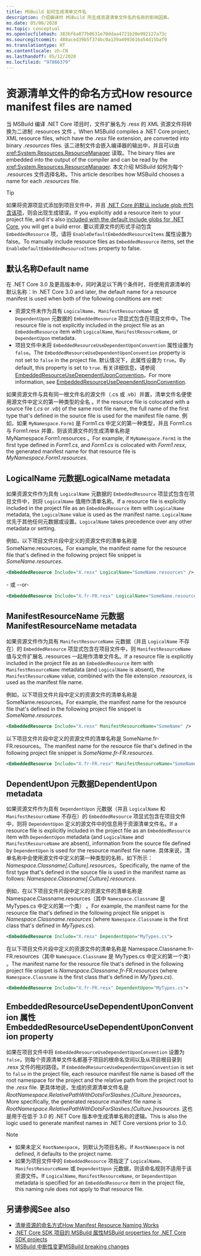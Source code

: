 ```yaml
---
title: MSBuild 如何生成清单文件名
description: 介绍编译时 MSBuild 所生成资源清单文件名的名称的影响因素。
ms.date: 05/08/2020
ms.topic: conceptual
ms.openlocfilehash: 383bf6a077b0631e70ddaa4721b20e992127a73c
ms.sourcegitcommit: 488aced39b5f374bc0a139a4993616a54d15baf0
ms.translationtype: HT
ms.contentlocale: zh-CN
ms.lasthandoff: 05/12/2020
ms.locfileid: "97866379"
---
```

# <a name="how-resource-manifest-files-are-named"></a><span data-ttu-id="b8e78-103">资源清单文件的命名方式</span><span class="sxs-lookup"><span data-stu-id="b8e78-103">How resource manifest files are named</span></span>

<span data-ttu-id="b8e78-104">当 MSBuild 编译 .NET Core 项目时，文件扩展名为 .resx 的 XML 资源文件将转换为二进制 .resources 文件 。</span><span class="sxs-lookup"><span data-stu-id="b8e78-104">When MSBuild compiles a .NET Core project, XML resource files, which have the *.resx* file extension, are converted into binary *.resources* files.</span></span> <span data-ttu-id="b8e78-105">该二进制文件会嵌入编译器的输出中，并且可以由 <xref:System.Resources.ResourceManager> 读取。</span><span class="sxs-lookup"><span data-stu-id="b8e78-105">The binary files are embedded into the output of the compiler and can be read by the <xref:System.Resources.ResourceManager>.</span></span> <span data-ttu-id="b8e78-106">本文介绍 MSBuild 如何为每个 .resources 文件选择名称。</span><span class="sxs-lookup"><span data-stu-id="b8e78-106">This article describes how MSBuild chooses a name for each *.resources* file.</span></span>

> [!TIP]
> <span data-ttu-id="b8e78-107">如果将资源项显式添加到项目文件中，并且 [.NET Core 的默认 include glob 也包含该项](../project-sdk/overview.md#default-compilation-includes)，则会出现生成错误。</span><span class="sxs-lookup"><span data-stu-id="b8e78-107">If you explicitly add a resource item to your project file, and it's also [included with the default include globs for .NET Core](../project-sdk/overview.md#default-compilation-includes), you will get a build error.</span></span> <span data-ttu-id="b8e78-108">要以资源文件的形式手动包含 `EmbeddedResource` 项，请将 `EnableDefaultEmbeddedResourceItems` 属性设置为 false。</span><span class="sxs-lookup"><span data-stu-id="b8e78-108">To manually include resource files as `EmbeddedResource` items, set the `EnableDefaultEmbeddedResourceItems` property to false.</span></span>

## <a name="default-name"></a><span data-ttu-id="b8e78-109">默认名称</span><span class="sxs-lookup"><span data-stu-id="b8e78-109">Default name</span></span>

<span data-ttu-id="b8e78-110">在 .NET Core 3.0 及更高版本中，同时满足以下两个条件时，将使用资源清单的默认名称：</span><span class="sxs-lookup"><span data-stu-id="b8e78-110">In .NET Core 3.0 and later, the default name for a resource manifest is used when both of the following conditions are met:</span></span>

- <span data-ttu-id="b8e78-111">资源文件未作为具有 `LogicalName`、`ManifestResourceName` 或 `DependentUpon` 元数据的 `EmbeddedResource` 项显式包含在项目文件中。</span><span class="sxs-lookup"><span data-stu-id="b8e78-111">The resource file is not explicitly included in the project file as an `EmbeddedResource` item with `LogicalName`, `ManifestResourceName`, or `DependentUpon` metadata.</span></span>
- <span data-ttu-id="b8e78-112">项目文件中未将 `EmbeddedResourceUseDependentUponConvention` 属性设置为 `false`。</span><span class="sxs-lookup"><span data-stu-id="b8e78-112">The `EmbeddedResourceUseDependentUponConvention` property is not set to `false` in the project file.</span></span> <span data-ttu-id="b8e78-113">默认情况下，此属性设置为 `true`。</span><span class="sxs-lookup"><span data-stu-id="b8e78-113">By default, this property is set to `true`.</span></span> <span data-ttu-id="b8e78-114">有关详细信息，请参阅 [EmbeddedResourceUseDependentUponConvention](../project-sdk/msbuild-props.md#embeddedresourceusedependentuponconvention)。</span><span class="sxs-lookup"><span data-stu-id="b8e78-114">For more information, see [EmbeddedResourceUseDependentUponConvention](../project-sdk/msbuild-props.md#embeddedresourceusedependentuponconvention).</span></span>

<span data-ttu-id="b8e78-115">如果资源文件与具有同一根文件名的源文件（.cs 或 .vb）并置，清单文件名便使用源文件中定义的第一种类型的全名 。</span><span class="sxs-lookup"><span data-stu-id="b8e78-115">If the resource file is colocated with a source file (*.cs* or *.vb*) of the same root file name, the full name of the first type that's defined in the source file is used for the manifest file name.</span></span> <span data-ttu-id="b8e78-116">例如，如果 `MyNamespace.Form1` 是 Form1.cs 中定义的第一种类型，并且 Form1.cs 与 Form1.resx 并置，则该资源文件的生成清单名称是 MyNamespace.Form1.resources   。</span><span class="sxs-lookup"><span data-stu-id="b8e78-116">For example, if `MyNamespace.Form1` is the first type defined in *Form1.cs*, and *Form1.cs* is colocated with *Form1.resx*, the generated manifest name for that resource file is *MyNamespace.Form1.resources*.</span></span>

## <a name="logicalname-metadata"></a><span data-ttu-id="b8e78-117">LogicalName 元数据</span><span class="sxs-lookup"><span data-stu-id="b8e78-117">LogicalName metadata</span></span>

<span data-ttu-id="b8e78-118">如果资源文件作为具有 `LogicalName` 元数据的 `EmbeddedResource` 项显式包含在项目文件中，则将 `LogicalName` 值用作清单名称。</span><span class="sxs-lookup"><span data-stu-id="b8e78-118">If a resource file is explicitly included in the project file as an `EmbeddedResource` item with `LogicalName` metadata, the `LogicalName` value is used as the manifest name.</span></span> <span data-ttu-id="b8e78-119">`LogicalName` 优先于其他任何元数据或设置。</span><span class="sxs-lookup"><span data-stu-id="b8e78-119">`LogicalName` takes precedence over any other metadata or setting.</span></span>

<span data-ttu-id="b8e78-120">例如，以下项目文件片段中定义的资源文件的清单名称是 SomeName.resources。</span><span class="sxs-lookup"><span data-stu-id="b8e78-120">For example, the manifest name for the resource file that's defined in the following project file snippet is *SomeName.resources*.</span></span>

```xml
<EmbeddedResource Include="X.resx" LogicalName="SomeName.resources" />
```

<span data-ttu-id="b8e78-121">- 或 -</span><span class="sxs-lookup"><span data-stu-id="b8e78-121">-or-</span></span>

```xml
<EmbeddedResource Include="X.fr-FR.resx" LogicalName="SomeName.resources" />
```

## <a name="manifestresourcename-metadata"></a><span data-ttu-id="b8e78-122">ManifestResourceName 元数据</span><span class="sxs-lookup"><span data-stu-id="b8e78-122">ManifestResourceName metadata</span></span>

<span data-ttu-id="b8e78-123">如果资源文件作为具有 `ManifestResourceName` 元数据（并且 `LogicalName` 不存在）的 `EmbeddedResource` 项显式包含在项目文件中，则 `ManifestResourceName` 值与文件扩展名 .resources 一起用作清单文件名。</span><span class="sxs-lookup"><span data-stu-id="b8e78-123">If a resource file is explicitly included in the project file as an `EmbeddedResource` item with `ManifestResourceName` metadata (and `LogicalName` is absent), the `ManifestResourceName` value, combined with the file extension *.resources*, is used as the manifest file name.</span></span>

<span data-ttu-id="b8e78-124">例如，以下项目文件片段中定义的资源文件的清单名称是 SomeName.resources。</span><span class="sxs-lookup"><span data-stu-id="b8e78-124">For example, the manifest name for the resource file that's defined in the following project file snippet is *SomeName.resources*.</span></span>

```xml
<EmbeddedResource Include="X.resx" ManifestResourceName="SomeName" />
```

<span data-ttu-id="b8e78-125">以下项目文件片段中定义的资源文件的清单名称是 SomeName.fr-FR.resources。</span><span class="sxs-lookup"><span data-stu-id="b8e78-125">The manifest name for the resource file that's defined in the following project file snippet is *SomeName.fr-FR.resources*.</span></span>

```xml
<EmbeddedResource Include="X.fr-FR.resx" ManifestResourceName="SomeName.fr-FR" />
```

## <a name="dependentupon-metadata"></a><span data-ttu-id="b8e78-126">DependentUpon 元数据</span><span class="sxs-lookup"><span data-stu-id="b8e78-126">DependentUpon metadata</span></span>

<span data-ttu-id="b8e78-127">如果资源文件作为具有 `DependentUpon` 元数据（并且 `LogicalName` 和 `ManifestResourceName` 不存在）的 `EmbeddedResource` 项显式包含在项目文件中，则将 `DependentUpon` 定义的源文件中的信息用于资源清单文件名。</span><span class="sxs-lookup"><span data-stu-id="b8e78-127">If a resource file is explicitly included in the project file as an `EmbeddedResource` item with `DependentUpon` metadata (and `LogicalName` and `ManifestResourceName` are absent), information from the source file defined by `DependentUpon` is used for the resource manifest file name.</span></span> <span data-ttu-id="b8e78-128">具体来说，清单名称中会使用源文件中定义的第一种类型的名称，如下所示：*Namespace.Classname\[.Culture].resources*。</span><span class="sxs-lookup"><span data-stu-id="b8e78-128">Specifically, the name of the first type that's defined in the source file is used in the manifest name as follows: *Namespace.Classname\[.Culture].resources*.</span></span>

<span data-ttu-id="b8e78-129">例如，在以下项目文件片段中定义的资源文件的清单名称是 Namespace.Classname.resources（其中 `Namespace.Classname` 是 MyTypes.cs 中定义的第一个类） 。</span><span class="sxs-lookup"><span data-stu-id="b8e78-129">For example, the manifest name for the resource file that's defined in the following project file snippet is *Namespace.Classname.resources* (where `Namespace.Classname` is the first class that's defined in *MyTypes.cs*).</span></span>

```xml
<EmbeddedResource Include="X.resx" DependentUpon="MyTypes.cs">
```

<span data-ttu-id="b8e78-130">在以下项目文件片段中定义的资源文件的清单名称是 Namespace.Classname.fr-FR.resources（其中 `Namespace.Classname` 是 MyTypes.cs 中定义的第一个类） 。</span><span class="sxs-lookup"><span data-stu-id="b8e78-130">The manifest name for the resource file that's defined in the following project file snippet is *Namespace.Classname.fr-FR.resources* (where `Namespace.Classname` is the first class that's defined in *MyTypes.cs*).</span></span>

```xml
<EmbeddedResource Include="X.fr-FR.resx" DependentUpon="MyTypes.cs">
```

## <a name="embeddedresourceusedependentuponconvention-property"></a><span data-ttu-id="b8e78-131">EmbeddedResourceUseDependentUponConvention 属性</span><span class="sxs-lookup"><span data-stu-id="b8e78-131">EmbeddedResourceUseDependentUponConvention property</span></span>

<span data-ttu-id="b8e78-132">如果在项目文件中将 `EmbeddedResourceUseDependentUponConvention` 设置为 `false`，则每个资源清单文件名都基于项目的根命名空间以及从项目根目录到 .resx 文件的相对路径。</span><span class="sxs-lookup"><span data-stu-id="b8e78-132">If `EmbeddedResourceUseDependentUponConvention` is set to `false` in the project file, each resource manifest file name is based off the root namespace for the project and the relative path from the project root to the *.resx* file.</span></span> <span data-ttu-id="b8e78-133">更具体地说，生成的资源清单文件名是 *RootNamespace.RelativePathWithDotsForSlashes.\[Culture.]resources*。</span><span class="sxs-lookup"><span data-stu-id="b8e78-133">More specifically, the generated resource manifest file name is *RootNamespace.RelativePathWithDotsForSlashes.\[Culture.]resources*.</span></span> <span data-ttu-id="b8e78-134">这也是用于在低于 3.0 的 .NET Core 版本中生成清单名称的逻辑。</span><span class="sxs-lookup"><span data-stu-id="b8e78-134">This is also the logic used to generate manifest names in .NET Core versions prior to 3.0.</span></span>

> [!NOTE]
>
> - <span data-ttu-id="b8e78-135">如果未定义 `RootNamespace`，则默认为项目名称。</span><span class="sxs-lookup"><span data-stu-id="b8e78-135">If `RootNamespace` is not defined, it defaults to the project name.</span></span>
> - <span data-ttu-id="b8e78-136">如果为项目文件中的 `EmbeddedResource` 项指定了 `LogicalName`、`ManifestResourceName` 或 `DependentUpon` 元数据，则该命名规则不适用于该资源文件。</span><span class="sxs-lookup"><span data-stu-id="b8e78-136">If `LogicalName`, `ManifestResourceName`, or `DependentUpon` metadata is specified for an `EmbeddedResource` item in the project file, this naming rule does not apply to that resource file.</span></span>

## <a name="see-also"></a><span data-ttu-id="b8e78-137">另请参阅</span><span class="sxs-lookup"><span data-stu-id="b8e78-137">See also</span></span>

- [<span data-ttu-id="b8e78-138">清单资源的命名方式</span><span class="sxs-lookup"><span data-stu-id="b8e78-138">How Manifest Resource Naming Works</span></span>](https://gist.github.com/BenVillalobos/041673b9a73bec60fdc3bf0f86fae62a)
- [<span data-ttu-id="b8e78-139">.NET Core SDK 项目的 MSBuild 属性</span><span class="sxs-lookup"><span data-stu-id="b8e78-139">MSBuild properties for .NET Core SDK projects</span></span>](../project-sdk/msbuild-props.md)
- [<span data-ttu-id="b8e78-140">MSBuild 中断性变更</span><span class="sxs-lookup"><span data-stu-id="b8e78-140">MSBuild breaking changes</span></span>](../compatibility/msbuild.md)
